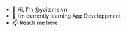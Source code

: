 - 👋 Hi, I’m @yoitsmeivn
- 🌱 I’m currently learning App Developpment
- 📫 Reach me here

<!---
yoitsmeivn/yoitsmeivn is a ✨ special ✨ repository because its `README.md` (this file) appears on your GitHub profile.
You can click the Preview link to take a look at your changes.
--->
